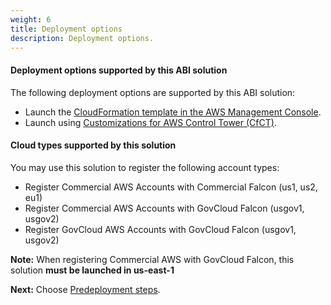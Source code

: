 ```yaml
---
weight: 6
title: Deployment options
description: Deployment options.
---
```


#### Deployment options supported by this ABI solution

The following deployment options are supported by this ABI solution:

* Launch the [CloudFormation template in the AWS Management Console](/deployment-steps/index.html#launch-cfn).
* Launch using [Customizations for AWS Control Tower (CfCT)](/deployment-steps/index.html#launch-cfct).

####  Cloud types supported by this solution

You may use this solution to register the following account types:

* Register Commercial AWS Accounts with Commercial Falcon (us1, us2, eu1)
* Register Commercial AWS Accounts with GovCloud Falcon (usgov1, usgov2)
* Register GovCloud AWS Accounts with GovCloud Falcon (usgov1, usgov2)

**Note:** When registering Commercial AWS with GovCloud Falcon, this solution **must be launched in us-east-1**


**Next:** Choose [Predeployment steps](/pre-deployment-steps/index.html).
